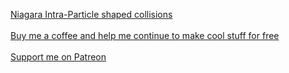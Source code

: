 [Niagara Intra-Particle shaped collisions](NiagaraPreciseCollisions.html)
<br><br>
<a href="https://buymeacoffee.com/michaelroyalty">Buy me a coffee and help me continue to make cool stuff for free</a>
<br><br>
<a href="https://patreon.com/MichaelRoyalty">Support me on Patreon</a>
